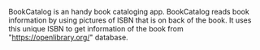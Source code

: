 BookCatalog is an handy book cataloging app. 
BookCatalog reads book information by using pictures of ISBN that is on 
back of the book.
It uses this unique ISBN to get information of the book from
"https://openlibrary.org/" database. 